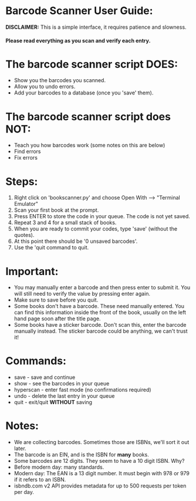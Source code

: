 
Barcode Scanner User Guide:
===============================

**DISCLAIMER:** This is a simple interface, it requires patience and slowness.

#### Please read everything as you scan and verify each entry.


The barcode scanner script DOES:
================================
- Show you the barcodes you scanned.
- Allow you to undo errors.
- Add your barcodes to a database (once you 'save' them).


The barcode scanner script does NOT:
================================
- Teach you how barcodes work (some notes on this are below)
- Find errors
- Fix errors


Steps:
======
1. Right click on 'bookscanner.py' and choose Open With --> "Terminal Emulator"
2. Scan your first book at the prompt.
3. Press ENTER to store the code in your queue. The code is not yet saved.
4. Repeat 3 and 4 for a small stack of books.
5. When you are ready to commit your codes, type 'save' (without the quotes).
6. At this point there should be '0 unsaved barcodes'.
7. Use the 'quit command to quit.


Important:
==========
- You may manually enter a barcode and then press enter to submit it. You will still need to verify the value by pressing enter again.
- Make sure to save before you quit.
- Some books don't have a barcode. These need manually entered. You can find this information inside the front of the book, usually on the left hand page soon after the title page.
- Some books have a sticker barcode. Don't scan this, enter the barcode manually instead. The sticker barcode could be anything, we can't trust it!


Commands:
=========
- save - save and continue
- show - see the barcodes in your queue
- hyperscan - enter fast mode (no confirmations required)
- undo - delete the last entry in your queue
- quit - exit/quit **WITHOUT** saving


Notes:
======
- We are collecting barcodes. Sometimes those are ISBNs, we'll sort it out later.
- The barcode is an EIN, and is the ISBN for **many** books.
- Some barcodes are 12 digits. They seem to have a 10 digit ISBN. Why?
- Before modern day: many standards.
- Modern day: The EAN is a 13 digit number. It must begin with 978 or 979 if it refers to an ISBN.
- isbndb.com v2 API provides metadata for up to 500 requests per token per day.


